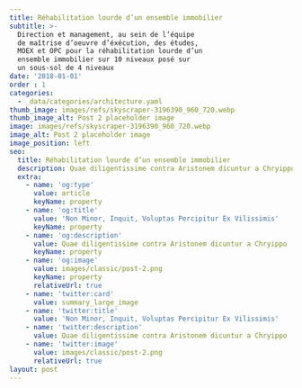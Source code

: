 ```yaml
---
title: Réhabilitation lourde d’un ensemble immobilier
subtitle: >-
  Direction et management, au sein de l’équipe
  de maîtrise d’oeuvre d’éxécution, des études,
  MOEX et OPC pour la réhabilitation lourde d’un
  ensemble immobilier sur 10 niveaux posé sur
  un sous-sol de 4 niveaux
date: '2018-01-01'
order : 1
categories:
  - _data/categories/architecture.yaml
thumb_image: images/refs/skyscraper-3196390_960_720.webp
thumb_image_alt: Post 2 placeholder image
image: images/refs/skyscraper-3196390_960_720.webp
image_alt: Post 2 placeholder image
image_position: left
seo:
  title: Réhabilitation lourde d’un ensemble immobilier
  description: Quae diligentissime contra Aristonem dicuntur a Chryippo
  extra:
    - name: 'og:type'
      value: article
      keyName: property
    - name: 'og:title'
      value: 'Non Minor, Inquit, Voluptas Percipitur Ex Vilissimis'
      keyName: property
    - name: 'og:description'
      value: Quae diligentissime contra Aristonem dicuntur a Chryippo
      keyName: property
    - name: 'og:image'
      value: images/classic/post-2.png
      keyName: property
      relativeUrl: true
    - name: 'twitter:card'
      value: summary_large_image
    - name: 'twitter:title'
      value: 'Non Minor, Inquit, Voluptas Percipitur Ex Vilissimis'
    - name: 'twitter:description'
      value: Quae diligentissime contra Aristonem dicuntur a Chryippo
    - name: 'twitter:image'
      value: images/classic/post-2.png
      relativeUrl: true
layout: post
---
```



